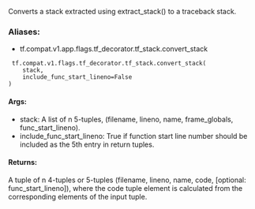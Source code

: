 Converts a stack extracted using extract_stack() to a traceback stack.
### Aliases:
- tf.compat.v1.app.flags.tf_decorator.tf_stack.convert_stack

```
 tf.compat.v1.flags.tf_decorator.tf_stack.convert_stack(
    stack,
    include_func_start_lineno=False
)
```
#### Args:
- stack: A list of n 5-tuples, (filename, lineno, name, frame_globals, func_start_lineno).
- include_func_start_lineno: True if function start line number should be included as the 5th entry in return tuples.
#### Returns:
A tuple of n 4-tuples or 5-tuples (filename, lineno, name, code, [optional: func_start_lineno]), where the code tuple element is calculated from the corresponding elements of the input tuple.
